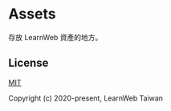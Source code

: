 # Assets
存放 LearnWeb 資產的地方。

## License

[MIT](https://github.com/LearnWeb-Taiwan/Assets/blob/master/LICENSE)

Copyright (c) 2020-present, LearnWeb Taiwan
